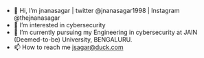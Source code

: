 - 👋 Hi, I’m jnanasagar | twitter @jnanasagar1998 | Instagram @thejnanasagar
- 👀 I’m interested in cybersecurity 
- 🌱 I’m currently pursuing my Engineering in cybersecurity at JAIN (Deemed-to-be) University, BENGALURU.
- 📫 How to reach me jsagar@duck.com

<!---
jnanasaj/jnanasaj is a ✨ special ✨ repository because its `README.md` (this file) appears on your GitHub profile.
You can click the Preview link to take a look at your changes.
--->
